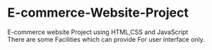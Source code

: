 # E-commerce-Website-Project
E-commerce  website Project using HTML,CSS and JavaScript<br>
There are some Facilities which can provide For user interface only.<br>
